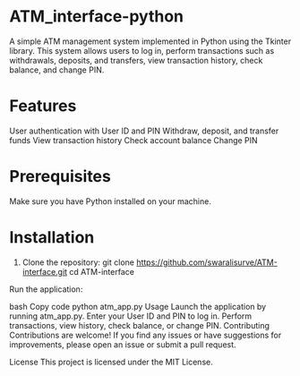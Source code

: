 # ATM_interface-python
A simple ATM management system implemented in Python using the Tkinter library. This system allows users to log in, perform transactions such as withdrawals, deposits, and transfers, view transaction history, check balance, and change PIN.

# Features
User authentication with User ID and PIN
Withdraw, deposit, and transfer funds
View transaction history
Check account balance
Change PIN

# Prerequisites
Make sure you have Python installed on your machine.

# Installation

1. Clone the repository:
git clone https://github.com/swaralisurve/ATM-interface.git
cd ATM-interface
 
Run the application:

bash Copy code python atm_app.py Usage Launch the application by running atm_app.py. Enter your User ID and PIN to log in. Perform transactions, view history, check balance, or change PIN. Contributing Contributions are welcome! If you find any issues or have suggestions for improvements, please open an issue or submit a pull request.

License This project is licensed under the MIT License.
